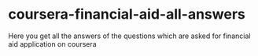 # coursera-financial-aid-all-answers
Here you get all the answers  of the questions which are asked for financial aid application on coursera 
